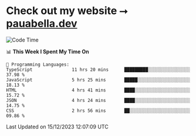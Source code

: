 # Check out my website ⭢ [pauabella.dev](https://pauabella.dev)

<!--START_SECTION:waka-->
![Code Time](http://img.shields.io/badge/Code%20Time-2%2C784%20hrs%2038%20mins-blue)

📊 **This Week I Spent My Time On** 

```text
💬 Programming Languages: 
TypeScript               11 hrs 20 mins      █████████░░░░░░░░░░░░░░░░   37.98 % 
JavaScript               5 hrs 25 mins       █████░░░░░░░░░░░░░░░░░░░░   18.13 % 
HTML                     4 hrs 41 mins       ████░░░░░░░░░░░░░░░░░░░░░   15.72 % 
JSON                     4 hrs 24 mins       ████░░░░░░░░░░░░░░░░░░░░░   14.75 % 
CSS                      2 hrs 56 mins       ██░░░░░░░░░░░░░░░░░░░░░░░   09.86 % 
```


 Last Updated on 15/12/2023 12:07:09 UTC
<!--END_SECTION:waka-->

